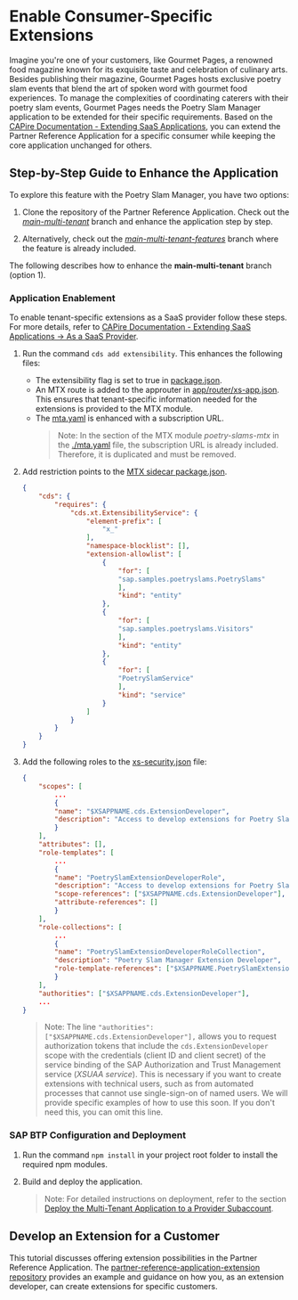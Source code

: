 # Enable Consumer-Specific Extensions
Imagine you're one of your customers, like Gourmet Pages, a renowned food magazine known for its exquisite taste and celebration of culinary arts. Besides publishing their magazine, Gourmet Pages hosts exclusive poetry slam events that blend the art of spoken word with gourmet food experiences. To manage the complexities of coordinating caterers with their poetry slam events, Gourmet Pages needs the Poetry Slam Manager application to be extended for their specific requirements. Based on the [CAPire Documentation - Extending SaaS Applications](https://cap.cloud.sap/docs/guides/extensibility/customization), you can extend the Partner Reference Application for a specific consumer while keeping the core application unchanged for others.

## Step-by-Step Guide to Enhance the Application 

To explore this feature with the Poetry Slam Manager, you have two options: 

1. Clone the repository of the Partner Reference Application. Check out the [*main-multi-tenant*](../../../tree/main-multi-tenant) branch and enhance the application step by step. 

2. Alternatively, check out the [*main-multi-tenant-features*](../../../tree/main-multi-tenant-features) branch where the feature is already included. 

The following describes how to enhance the **main-multi-tenant** branch (option 1).

### Application Enablement 

To enable tenant-specific extensions as a SaaS provider follow these steps. For more details, refer to [CAPire Documentation - Extending SaaS Applications → As a SaaS Provider](https://cap.cloud.sap/docs/guides/extensibility/customization#prep-as-provider).

1. Run the command `cds add extensibility`. This enhances the following files:
    - The extensibility flag is set to true in [package.json](../../../tree/main-multi-tenant-features/package.json).
    - An MTX route is added to the approuter in [app/router/xs-app.json](../../../tree/main-multi-tenant-features/app/router/xs-app.json). This ensures that tenant-specific information needed for the extensions is provided to the MTX module.
    - The [mta.yaml](../../../tree/main-multi-tenant-features/mta.yaml) is enhanced with a subscription URL.
        > Note: In the section of the MTX module *poetry-slams-mtx* in the [./mta.yaml](../../../tree/main-multi-tenant-features/mta.yaml) file, the subscription URL is already included. Therefore, it is duplicated and must be removed.
2. Add restriction points to the [MTX sidecar package.json](../../../tree/main-multi-tenant-features/mtx/sidecar/package.json).

    ```package.json
    {
        "cds": {
            "requires": {
                "cds.xt.ExtensibilityService": {
                    "element-prefix": [
                        "x_"
                    ],
                    "namespace-blocklist": [],
                    "extension-allowlist": [
                        {
                            "for": [
                            "sap.samples.poetryslams.PoetrySlams"
                            ],
                            "kind": "entity"
                        },
                        {
                            "for": [
                            "sap.samples.poetryslams.Visitors"
                            ],
                            "kind": "entity"
                        },
                        {
                            "for": [
                            "PoetrySlamService"
                            ],
                            "kind": "service"
                        }
                    ]
                }
            }
        }
    }
    ```
3. Add the following roles to the [xs-security.json](../../../tree/main-multi-tenant-features/xs-security.json) file:

    ```package.json
    {
        "scopes": [
            ...
            {
            "name": "$XSAPPNAME.cds.ExtensionDeveloper",
            "description": "Access to develop extensions for Poetry Slam Manager"
            }
        ],
        "attributes": [],
        "role-templates": [
            ...
            {
            "name": "PoetrySlamExtensionDeveloperRole",
            "description": "Access to develop extensions for Poetry Slam Manager",
            "scope-references": ["$XSAPPNAME.cds.ExtensionDeveloper"],
            "attribute-references": []
            }
        ],
        "role-collections": [
            ...
            {
            "name": "PoetrySlamExtensionDeveloperRoleCollection",
            "description": "Poetry Slam Manager Extension Developer",
            "role-template-references": ["$XSAPPNAME.PoetrySlamExtensionDeveloperRole"]
            }
        ],
        "authorities": ["$XSAPPNAME.cds.ExtensionDeveloper"],
        ...
    }
    ```

    > Note: The line `"authorities": ["$XSAPPNAME.cds.ExtensionDeveloper"],` allows you to request authorization tokens that include the `cds.ExtensionDeveloper` scope with the credentials (client ID and client secret) of the service binding of the SAP Authorization and Trust Management service (_XSUAA service_). This is necessary if you want to create extensions with technical users, such as from automated processes that cannot use single-sign-on of named users. We will provide specific examples of how to use this soon. If you don't need this, you can omit this line.

### SAP BTP Configuration and Deployment
1. Run the command `npm install` in your project root folder to install the required npm modules. 

2. Build and deploy the application.
    > Note: For detailed instructions on deployment, refer to the section [Deploy the Multi-Tenant Application to a Provider Subaccount](./24-Multi-Tenancy-Deployment.md).

## Develop an Extension for a Customer
This tutorial discusses offering extension possibilities in the Partner Reference Application. The [partner-reference-application-extension repository](https://github.com/SAP-samples/partner-reference-application-extension) provides an example and guidance on how you, as an extension developer, can create extensions for specific customers.
